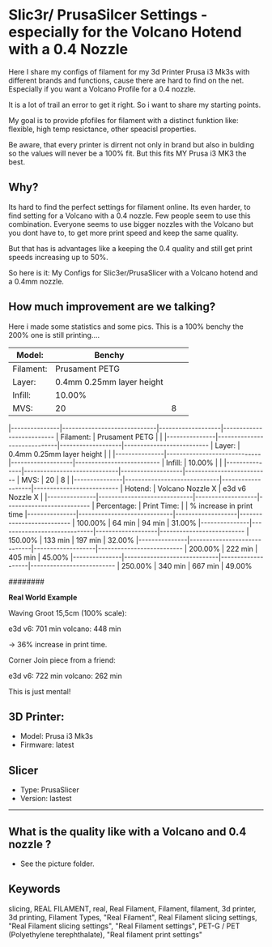 # Slic3r/ PrusaSilcer Settings - especially for the Volcano Hotend with a 0.4 Nozzle

Here I share my configs of filament for my 3d Printer Prusa i3 Mk3s with different brands and functions, cause there are hard to find on the net. Especially if you want a Volcano Profile for a 0.4 nozzle.

It is a lot of trail an error to get it right. So i want to share my starting points.

My goal is to provide pfofiles for filament with a distinct funktion like: flexible, high temp resictance, other speacisl properties.

Be aware, that every printer is dirrent not only in brand but also in bulding so the values will never be a 100% fit. But this fits MY Prusa i3 MK3 the best.

## Why?

Its hard to find the perfect settings for filament online. Its even harder, to find setting for a Volcano with a 0.4 nozzle. Few people seem to use this combination. Everyone seems to use bigger nozzles with the Volcano but you dont have to, to get more print speed and keep the same quality.

But that has is advantages like a keeping the 0.4 quality and still get print speeds increasing up to 50%.

So here is it: My Configs for Slic3er/PrusaSlicer with a Volcano hotend and a 0.4mm nozzle. 

## How much improvement are we talking?

Here i made some statistics and some pics. This is a 100% benchy the 200% one is still printing....


| Model:  | Benchy | | |
| ------------- | ------------- | ---- | ---- |
|  Filament:  | Prusament PETG | | | 
|  Layer:       |  0.4mm 0.25mm layer height  | ||
|  Infill:      |  10.00%                     | ||
|  MVS:         |  20                         |  8 ||

|---------------|-----------------------------|-------------------|--------------------------
|  Filament:    |  Prusament PETG             |                   |
|---------------|-----------------------------|-------------------|--------------------------
|  Layer:       |  0.4mm 0.25mm layer height  |                   |
|---------------|-----------------------------|-------------------|--------------------------
|  Infill:      |  10.00%                     |                   |
|---------------|-----------------------------|-------------------|--------------------------
|  MVS:         |  20                         |  8                |
|---------------|-----------------------------|-------------------|--------------------------
|  Hotend:      |  Volcano Nozzle X           |  e3d v6 Nozzle X  |
|---------------|-----------------------------|-------------------|--------------------------
|  Percentage:  |  Print Time:                |                   |  % increase in print time
|---------------|-----------------------------|-------------------|--------------------------
|  100.00%      |  64 min                     |  94 min           |  31.00%
|---------------|-----------------------------|-------------------|--------------------------
|  150.00%      |  133 min                    |  197 min          |  32.00%
|---------------|-----------------------------|-------------------|--------------------------
|  200.00%      |  222 min                    |  405 min          |  45.00%
|---------------|-----------------------------|-------------------|--------------------------
|  250.00%      |  340 min                    |  667 min          |  49.00%


########

__Real World Example__

Waving Groot 15,5cm (100% scale):

e3d v6: 701 min
volcano: 448 min

-> 36% increase in print time.

Corner Join piece from a friend:

e3d v6: 722 min
volcano: 262 min

This is just mental!


## 3D Printer:

- Model: Prusa i3 Mk3s 
- Firmware: latest

## Slicer

- Type: PrusaSlicer
- Version: lastest

---------------

## What is the quality like with a Volcano and 0.4 nozzle ?

- See the picture folder.

## Keywords

slicing, REAL FILAMENT, real, Real Filament, Filament, filament, 3d printer, 3d printing, Filament Types, "Real Filament", Real Filament slicing settings, "Real Filament slicing settings", "Real Filament settings", PET-G / PET (Polyethylene terephthalate), "Real filament print settings"

